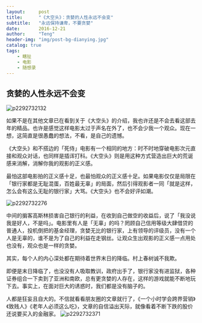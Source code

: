 ```yaml
---
layout:     post
title:      "《大空头》：贪婪的人性永远不会变"
subtitle:   "永远保持谦卑，不要贪婪"
date:       2016-12-21
author:     "Teng"
header-img: "img/post-bg-dianying.jpg"
catalog: true
tags:
    - 瞎扯
    - 电影
    - 随想录
---
```

## 贪婪的人性永远不会变

![p2292732132](img/p2292732132.jpg)

如果不是在其他文章已在看到关于《大空头》的介绍，我也许还是不会去看这部去年的精品。也许是感觉这样电影太过于声名在外了，也不会少我一个观众。现在一想，这简直是很愚蠢的想法，不看，是自己的遗憾。

《大空头》和不搭边的「死侍」电影有一个相同的地方：时不时地穿破电影次元直接和观众对话，也同样是插诨打科。《大空头》则是用这种方式营造出巨大的荒诞感来消解，消解你我的观影的正义感。

最怕这部电影拍的正义感十足，也最怕观众的正义感十足。如果电影仅仅是局限在「银行家都是无耻混蛋，百姓最无辜」的局面，然后引得观影者一同「就是这样，怎么会有这么无耻的银行家」大骂。《大空头》也不会好评如潮。

![p2292732276](img/p2292732276.jpg)



中间的掮客高斯林损害自己银行的利益，在收到自己做空的收益后，说了「我没说我是好人，不是吗」。电影里有人是「无辜」的吗？罔顾自己信用等级大肆借贷的普通人，投机倒把的基金经理，贪婪无比的银行家，上有领导的评级员，没有一个人是无辜的，谁不是为了自己的利益在走钢丝。让观众生出观影的正义感一点用处也没有，观众也是一样的贪婪。

其实，每个人的内心深处都在期待着世界末日的降临。村上春树诚不我欺。

即便是末日降临了，也没没有人吸取教训，政府出手了，银行家没有进监狱，各种证券组合一下卖到了亚洲和南欧，总有更贪婪的人存在，这样的游戏就能不断地玩下去。事实上，在面对巨大的诱惑时，我们都是没有脑子的。

人都是狂妄且自大的。不信就看看朋友圈的文章就行了，《一个小时学会跨界营销》《致贱人》《老年人必须这么吃》，文章的自信溢出天际，就像看着不断下跌的股价还说要买入的金融家。
![p2292732371](img/p2292732371.jpg)








